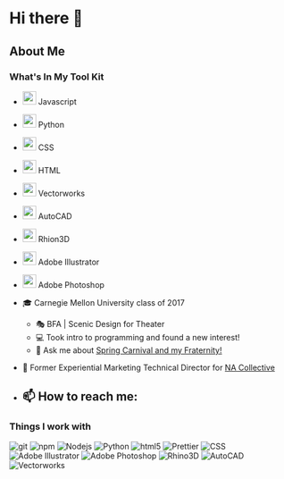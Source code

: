 # Hi there 👋

## About Me

### What's In My Tool Kit
- <img src="https://cdn.jsdelivr.net/npm/programming-languages-logos@0.0.3/src/javascript/javascript_24x24.png" height="24"> Javascript
- <img src="https://cdn.jsdelivr.net/npm/programming-languages-logos@0.0.3/src/python/python_24x24.png" height="24"> Python
- <img src="https://cdn.jsdelivr.net/npm/programming-languages-logos@0.0.3/src/css/css_24x24.png" height="24"> CSS
- <img src="https://cdn.jsdelivr.net/npm/programming-languages-logos@0.0.3/src/html/html_24x24.png" height="24"> HTML
- <img src="https://static.macupdate.com/products/9329/m/vectorworks-viewer-logo.png?v=1568294827" height="24"> Vectorworks
- <img src="https://icon-library.com/images/autocad-icon/autocad-icon-6.jpg" height="24"> AutoCAD
- <img src="https://cdn.shopify.com/s/files/1/0944/0000/files/appLogo_rhinoceros.png" height="24"> Rhion3D
- <img src="https://img.pngio.com/buy-adobe-education-contact-multiblue-and-receive-discounts-for-is-there-png-in-adobe-illustrator-600_600.png" height="24"> Adobe Illustrator
- <img src="https://cdn.iconscout.com/icon/free/png-256/photoshop-8-226474.png" height="24"> Adobe Photoshop
  

- 🎓 Carnegie Mellon University class of 2017
  - 🎭 BFA | Scenic Design for Theater
  - 💻 Took intro to programming and found a new interest!
  - 💬 Ask me about [Spring Carnival and my Fraternity!](https://www.springcarnival.org/)
- 💼 Former Experiential Marketing Technical Director for [NA Collective](https://www.na-collective.com/)



- 📫 How to reach me:
  - 
<h3>Things I work with</h3>
<p>
  <!-- <img alt="React" src="https://img.shields.io/badge/-React-45b8d8?style=flat-square&logo=react&logoColor=white" />
  <img alt="Docker" src="https://img.shields.io/badge/-Docker-46a2f1?style=flat-square&logo=docker&logoColor=white" />
-->
  <img alt="git" src="https://img.shields.io/badge/-Git-F05032?style=flat-square&logo=git&logoColor=white" />
  <img alt="npm" src="https://img.shields.io/badge/-NPM-CB3837?style=flat-square&logo=npm&logoColor=white" />
  <img alt="Nodejs" src="https://img.shields.io/badge/-Nodejs-43853d?style=flat-square&logo=Node.js&logoColor=white" />
  <img alt="Python" src="https://img.shields.io/badge/-Python-3776AB?style=flat-square&logo=Python&logoColor=white" />
  <img alt="html5" src="https://img.shields.io/badge/-HTML5-E34F26?style=flat-square&logo=html5&logoColor=white" />
  <img alt="Prettier" src="https://img.shields.io/badge/-Prettier-F7B93E?style=flat-square&logo=prettier&logoColor=white" />
  <img alt="CSS" src="https://img.shields.io/badge/-CSS3-1572B6?style=flat-square&logo=CSS3&logoColor=white" />
  <img alt="Adobe Illustrator" src="https://img.shields.io/badge/-Illustrator-FF9A00?style=flat-square&logo=adobe-illustrator&logoColor=white" />
  <img alt="Adobe Photoshop" src="https://img.shields.io/badge/-Photoshop-31A8FF?style=flat-square&logo=adobe-photoshop&logoColor=white" />
  <img alt="Rhino3D" src="https://img.shields.io/badge/-Rhino3D-801010?style=flat-square&logo=Rhinoceros&logoColor=white" />
  <img alt="AutoCAD" src="https://img.shields.io/badge/-AutoCAD-C01E29?style=flat-square&logo=Autodesk&logoColor=white" />
  <img alt="Vectorworks" src="https://img.shields.io/badge/-Vectorworks-A645B9?style=flat-square&logo=V&logoColor=white" />
</p>
